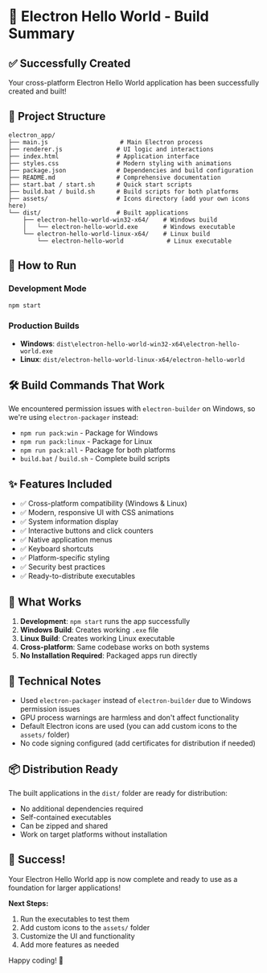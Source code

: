 # 🎉 Electron Hello World - Build Summary

## ✅ Successfully Created

Your cross-platform Electron Hello World application has been successfully created and built!

## 📁 Project Structure

```
electron_app/
├── main.js                    # Main Electron process
├── renderer.js               # UI logic and interactions
├── index.html                # Application interface
├── styles.css                # Modern styling with animations
├── package.json              # Dependencies and build configuration
├── README.md                 # Comprehensive documentation
├── start.bat / start.sh      # Quick start scripts
├── build.bat / build.sh      # Build scripts for both platforms
├── assets/                   # Icons directory (add your own icons here)
└── dist/                     # Built applications
    ├── electron-hello-world-win32-x64/    # Windows build
    │   └── electron-hello-world.exe       # Windows executable
    └── electron-hello-world-linux-x64/    # Linux build
        └── electron-hello-world            # Linux executable
```

## 🚀 How to Run

### Development Mode
```bash
npm start
```

### Production Builds
- **Windows**: `dist\electron-hello-world-win32-x64\electron-hello-world.exe`
- **Linux**: `dist/electron-hello-world-linux-x64/electron-hello-world`

## 🛠️ Build Commands That Work

We encountered permission issues with `electron-builder` on Windows, so we're using `electron-packager` instead:

- `npm run pack:win` - Package for Windows
- `npm run pack:linux` - Package for Linux  
- `npm run pack:all` - Package for both platforms
- `build.bat` / `build.sh` - Complete build scripts

## ✨ Features Included

- ✅ Cross-platform compatibility (Windows & Linux)
- ✅ Modern, responsive UI with CSS animations
- ✅ System information display
- ✅ Interactive buttons and click counters
- ✅ Native application menus
- ✅ Keyboard shortcuts
- ✅ Platform-specific styling
- ✅ Security best practices
- ✅ Ready-to-distribute executables

## 🎯 What Works

1. **Development**: `npm start` runs the app successfully
2. **Windows Build**: Creates working `.exe` file
3. **Linux Build**: Creates working Linux executable
4. **Cross-platform**: Same codebase works on both systems
5. **No Installation Required**: Packaged apps run directly

## 🔧 Technical Notes

- Used `electron-packager` instead of `electron-builder` due to Windows permission issues
- GPU process warnings are harmless and don't affect functionality
- Default Electron icons are used (you can add custom icons to the `assets/` folder)
- No code signing configured (add certificates for distribution if needed)

## 📦 Distribution Ready

The built applications in the `dist/` folder are ready for distribution:
- No additional dependencies required
- Self-contained executables
- Can be zipped and shared
- Work on target platforms without installation

## 🎊 Success!

Your Electron Hello World app is now complete and ready to use as a foundation for larger applications!

**Next Steps:**
1. Run the executables to test them
2. Add custom icons to the `assets/` folder
3. Customize the UI and functionality
4. Add more features as needed

Happy coding! 🚀